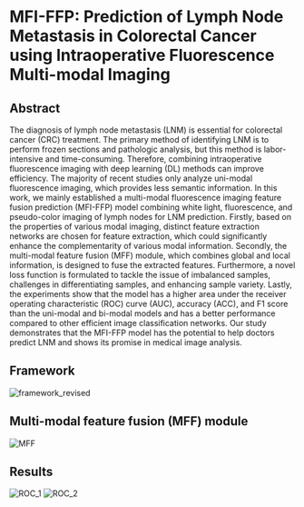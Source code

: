 # MFI-FFP: Prediction of Lymph Node Metastasis in Colorectal Cancer using Intraoperative Fluorescence Multi-modal Imaging

## Abstract

The diagnosis of lymph node metastasis (LNM) is essential for colorectal cancer (CRC) treatment. The primary method of identifying LNM is to perform frozen sections and pathologic analysis, but this method is labor-intensive and time-consuming. Therefore, combining intraoperative fluorescence imaging with deep learning (DL) methods can improve efficiency. The majority of recent studies only analyze uni-modal fluorescence imaging, which provides less semantic information. In this work, we mainly established a multi-modal fluorescence imaging feature fusion prediction (MFI-FFP) model combining white light, fluorescence, and pseudo-color imaging of lymph nodes for LNM prediction. Firstly, based on the properties of various modal imaging, distinct feature extraction networks are chosen for feature extraction, which could significantly enhance the complementarity of various modal information. Secondly, the multi-modal feature fusion (MFF) module, which combines global and local information, is designed to fuse the extracted features. Furthermore, a novel loss function is formulated to tackle the issue of imbalanced samples, challenges in differentiating samples, and enhancing sample variety. Lastly, the experiments show that the model has a higher area under the receiver operating characteristic (ROC) curve (AUC), accuracy (ACC), and F1 score than the uni-modal and bi-modal models and has a better performance compared to other efficient image classification networks. Our study demonstrates that the MFI-FFP model has the potential to help doctors predict LNM and shows its promise in medical image analysis.
## Framework
![framework_revised](https://github.com/user-attachments/assets/ae1b49ab-4e49-452e-b858-09616f3c0aff)
## Multi-modal feature fusion (MFF) module
![MFF](https://github.com/user-attachments/assets/12741fa3-aa3a-437c-9fd2-fe05704e3e69)
## Results
![ROC_1](https://github.com/user-attachments/assets/83604643-b4d9-44a2-840a-cc2a9dbe88b5)
![ROC_2](https://github.com/user-attachments/assets/963fe305-f2c7-4206-abf6-f70bf4fb3ecf)
